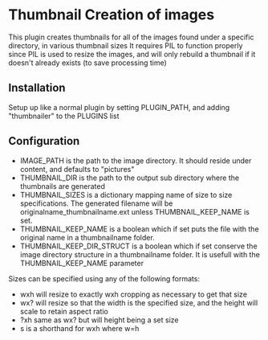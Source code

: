 Thumbnail Creation of images
============================

This plugin creates thumbnails for all of the images found under a specific directory, in various thumbnail sizes
It requires PIL to function properly since PIL is used to resize the images, and will only rebuild a thumbnail if it
doesn't already exists (to save processing time)

Installation
-------------

Setup up like a normal plugin by setting PLUGIN_PATH, and adding "thumbnailer" to the PLUGINS list

Configuration
-------------

* IMAGE_PATH is the path to the image directory.  It should reside under content, and defaults to "pictures"
* THUMBNAIL_DIR is the path to the output sub directory where the thumbnails are generated
* THUMBNAIL_SIZES is a dictionary mapping name of size to size specifications.
  The generated filename will be originalname_thumbnailname.ext unless THUMBNAIL_KEEP_NAME is set.
* THUMBNAIL_KEEP_NAME is a boolean which if set puts the file with the original name in a thumbnailname folder.
* THUMBNAIL_KEEP_DIR_STRUCT is a boolean which if set conserve the image directory structure in a thumbnailname folder. It is usefull with the THUMBNAIL_KEEP_NAME parameter

Sizes can be specified using any of the following formats:

* wxh will resize to exactly wxh cropping as necessary to get that size
* wx? will resize so that the width is the specified size, and the height will scale to retain aspect ratio
* ?xh same as wx? but will height being a set size
* s is a shorthand for wxh where w=h
